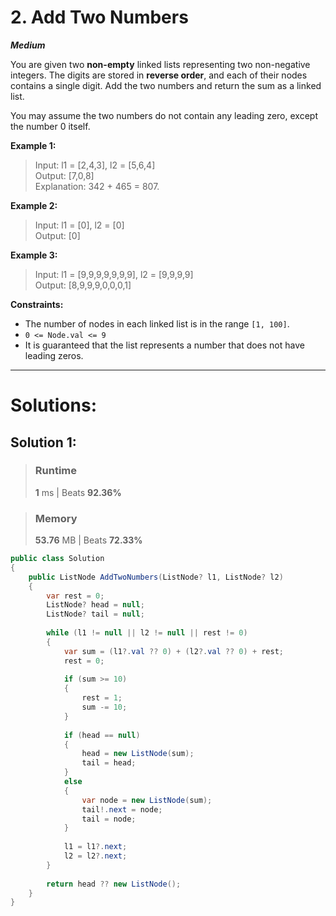﻿# 2. Add Two Numbers

***Medium***

You are given two **non-empty** linked lists representing two non-negative integers. The digits are stored in **reverse order**, and each of their nodes contains a single digit. Add the two numbers and return the sum as a linked list.

You may assume the two numbers do not contain any leading zero, except the number 0 itself.

**Example 1:**

> Input: l1 = [2,4,3], l2 = [5,6,4] \
> Output: [7,0,8] \
> Explanation: 342 + 465 = 807.

**Example 2:**

> Input: l1 = [0], l2 = [0] \
> Output: [0] 

**Example 3:**

> Input: l1 = [9,9,9,9,9,9,9], l2 = [9,9,9,9] \
> Output: [8,9,9,9,0,0,0,1]

**Constraints:**

* The number of nodes in each linked list is in the range `[1, 100]`.
* `0 <= Node.val <= 9`
* It is guaranteed that the list represents a number that does not have leading zeros.

---

# Solutions:
## Solution 1:
> ### Runtime
> **1** ms | Beats **92.36%**

> ### Memory
> **53.76** MB | Beats **72.33%**
```csharp
public class Solution
{
    public ListNode AddTwoNumbers(ListNode? l1, ListNode? l2)
    {
        var rest = 0;
        ListNode? head = null;
        ListNode? tail = null;
        
        while (l1 != null || l2 != null || rest != 0)
        {
            var sum = (l1?.val ?? 0) + (l2?.val ?? 0) + rest;
            rest = 0;
            
            if (sum >= 10)
            {
                rest = 1;
                sum -= 10;
            }
            
            if (head == null)
            {
                head = new ListNode(sum);
                tail = head;
            }
            else
            {
                var node = new ListNode(sum);
                tail!.next = node;
                tail = node;
            }
            
            l1 = l1?.next;
            l2 = l2?.next;
        }
        
        return head ?? new ListNode();
    }
}
```